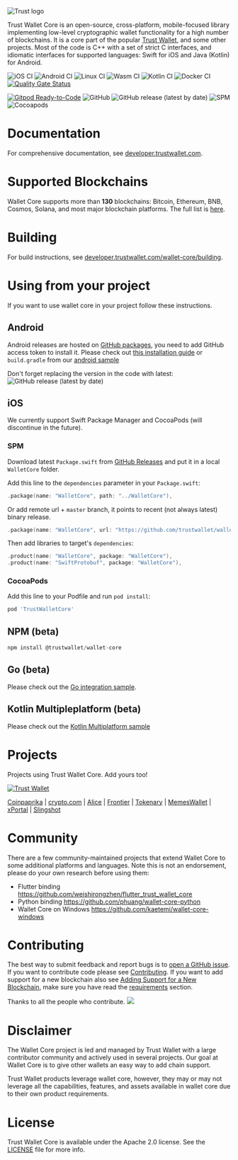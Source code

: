 <img src="docs/banner.png" align="center" title="Trust logo">

Trust Wallet Core is an open-source, cross-platform, mobile-focused library
implementing low-level cryptographic wallet functionality for a high number of blockchains.
It is a core part of the popular [Trust Wallet](https://trustwallet.com), and some other projects.
Most of the code is C++ with a set of strict C interfaces, and idiomatic interfaces for supported languages:
Swift for iOS and Java (Kotlin) for Android.

![iOS CI](https://github.com/trustwallet/wallet-core/workflows/iOS%20CI/badge.svg)
![Android CI](https://github.com/trustwallet/wallet-core/workflows/Android%20CI/badge.svg)
![Linux CI](https://github.com/trustwallet/wallet-core/workflows/Linux%20CI/badge.svg)
![Wasm CI](https://github.com/trustwallet/wallet-core/workflows/Wasm%20CI/badge.svg)
![Kotlin CI](https://github.com/trustwallet/wallet-core/workflows/Kotlin%20CI/badge.svg)
![Docker CI](https://github.com/trustwallet/wallet-core/workflows/Docker%20CI/badge.svg)
[![Quality Gate Status](https://sonarcloud.io/api/project_badges/measure?project=TrustWallet_wallet-core&metric=alert_status)](https://sonarcloud.io/summary/new_code?id=TrustWallet_wallet-core)

[![Gitpod Ready-to-Code](https://img.shields.io/badge/Gitpod-ready--to--code-blue?logo=gitpod)](https://gitpod.io/#https://github.com/trustwallet/wallet-core)
![GitHub](https://img.shields.io/github/license/TrustWallet/wallet-core.svg)
![GitHub release (latest by date)](https://img.shields.io/github/v/release/trustwallet/wallet-core)
![SPM](https://img.shields.io/badge/SPM-ready-blue)
![Cocoapods](https://img.shields.io/cocoapods/v/TrustWalletCore.svg)

# Documentation

For comprehensive documentation, see [developer.trustwallet.com](https://developer.trustwallet.com/wallet-core).

# Supported Blockchains

Wallet Core supports more than **130** blockchains: Bitcoin, Ethereum, BNB, Cosmos, Solana, and most major blockchain platforms.
The full list is [here](docs/registry.md).

# Building

For build instructions, see [developer.trustwallet.com/wallet-core/building](https://developer.trustwallet.com/wallet-core/building).


# Using from your project

If you want to use wallet core in your project follow these instructions.

## Android

Android releases are hosted on [GitHub packages](https://github.com/trustwallet/wallet-core/packages/700258), you need to add GitHub access token to install it. Please check out [this installation guide](https://developer.trustwallet.com/wallet-core/integration-guide/android-guide#adding-library-dependency) or `build.gradle` from our [android sample](https://github.com/trustwallet/wallet-core/blob/master/samples/android/build.gradle)

Don't forget replacing the version in the code with latest: ![GitHub release (latest by date)](https://img.shields.io/github/v/release/trustwallet/wallet-core)

## iOS

We currently support Swift Package Manager and CocoaPods (will discontinue in the future).

### SPM

Download latest `Package.swift` from [GitHub Releases](https://github.com/trustwallet/wallet-core/releases) and put it in a local `WalletCore` folder.

Add this line to the `dependencies` parameter in your `Package.swift`:

```swift
.package(name: "WalletCore", path: "../WalletCore"),
```

Or add remote url + `master` branch, it points to recent (not always latest) binary release.

```swift
.package(name: "WalletCore", url: "https://github.com/trustwallet/wallet-core", .branchItem("master")),
```

Then add libraries to target's `dependencies`:

```swift
.product(name: "WalletCore", package: "WalletCore"),
.product(name: "SwiftProtobuf", package: "WalletCore"),
```

### CocoaPods

Add this line to your Podfile and run `pod install`:

```ruby
pod 'TrustWalletCore'
```

## NPM (beta)

```js
npm install @trustwallet/wallet-core
```

## Go (beta)

Please check out the [Go integration sample](https://github.com/trustwallet/wallet-core/tree/master/samples/go).

## Kotlin Multipleplatform (beta)

Please check out the [Kotlin Multiplatform sample](https://github.com/trustwallet/wallet-core/tree/master/samples/kmp)

# Projects

Projects using Trust Wallet Core. Add yours too!

[<img src="https://trustwallet.com/assets/images/trust_logotype.svg" alt="Trust Wallet"/>](https://trustwallet.com)

[Coinpaprika](https://coinpaprika.com/)
| [crypto.com](https://crypto.com)
| [Alice](https://www.alicedapp.com/)
| [Frontier](https://frontier.xyz/)
| [Tokenary](https://tokenary.io/)
| [MemesWallet](https://planetmemes.com/)
| [xPortal](https://xportal.com/)
| [Slingshot](https://slingshot.finance/)

# Community

There are a few community-maintained projects that extend Wallet Core to some additional platforms and languages. Note this is not an endorsement, please do your own research before using them:

- Flutter binding https://github.com/weishirongzhen/flutter_trust_wallet_core
- Python binding https://github.com/phuang/wallet-core-python
- Wallet Core on Windows https://github.com/kaetemi/wallet-core-windows

# Contributing

The best way to submit feedback and report bugs is to [open a GitHub issue](https://github.com/trustwallet/wallet-core/issues/new).
If you want to contribute code please see [Contributing](https://developer.trustwallet.com/wallet-core/contributing).
If you want to add support for a new blockchain also see [Adding Support for a New Blockchain](https://developer.trustwallet.com/wallet-core/newblockchain), make sure you have read the [requirements](https://developer.trustwallet.com/wallet-core/newblockchain#requirements) section.

Thanks to all the people who contribute.
<a href="https://github.com/trustwallet/wallet-core/graphs/contributors"><img src="https://opencollective.com/wallet-core/contributors.svg?width=890&button=false" /></a>

# Disclaimer

The Wallet Core project is led and managed by Trust Wallet with a large contributor community and actively used in several projects.  Our goal at Wallet Core is to give other wallets an easy way to add chain support.

Trust Wallet products leverage wallet core, however, they may or may not leverage all the capabilities, features, and assets available in wallet core due to their own product requirements.

# License

Trust Wallet Core is available under the Apache 2.0 license. See the [LICENSE](LICENSE) file for more info.
